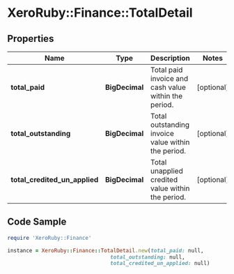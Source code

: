 # XeroRuby::Finance::TotalDetail

## Properties

Name | Type | Description | Notes
------------ | ------------- | ------------- | -------------
**total_paid** | **BigDecimal** | Total paid invoice and cash value within the period. | [optional] 
**total_outstanding** | **BigDecimal** | Total outstanding invoice value within the period. | [optional] 
**total_credited_un_applied** | **BigDecimal** | Total unapplied credited value within the period. | [optional] 

## Code Sample

```ruby
require 'XeroRuby::Finance'

instance = XeroRuby::Finance::TotalDetail.new(total_paid: null,
                                 total_outstanding: null,
                                 total_credited_un_applied: null)
```



